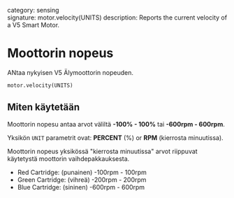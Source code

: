 category: sensing  
signature: motor.velocity(UNITS)
description: Reports the current velocity of a V5 Smart Motor.

# Moottorin nopeus

ANtaa nykyisen V5 Älymoottorin nopeuden.

```python
motor.velocity(UNITS)
```

## Miten käytetään

Moottorin nopesu antaa arvot väliltä **-100% - 100%** tai **-600rpm - 600rpm**.

Yksikön `UNIT` parametrit ovat: **PERCENT** (%) or **RPM** (kierrosta minuutissa).

Moottorin nopeus yksikössä "kierrosta minuutissa" arvot riippuvat käytetystä moottorin vaihdepakkauksesta.

* Red Cartridge: (punainen) -100rpm - 100rpm
* Green Cartridge: (vihreä) -200rpm - 200rpm
* Blue Cartridge: (sininen) -600rpm - 600rpm

<advanced>
</advanced>
